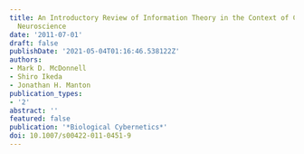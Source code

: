```yaml
---
title: An Introductory Review of Information Theory in the Context of Computational
  Neuroscience
date: '2011-07-01'
draft: false
publishDate: '2021-05-04T01:16:46.538122Z'
authors:
- Mark D. McDonnell
- Shiro Ikeda
- Jonathan H. Manton
publication_types:
- '2'
abstract: ''
featured: false
publication: '*Biological Cybernetics*'
doi: 10.1007/s00422-011-0451-9
---
```

